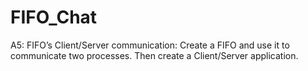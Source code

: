 # FIFO_Chat
A5: FIFO’s Client/Server communication: Create a FIFO and use it to communicate two processes. Then create a Client/Server application.
